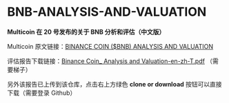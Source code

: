 # BNB-ANALYSIS-AND-VALUATION
**Multicoin 在 20 号发布的关于 BNB 分析和评估（中文版）**

Multicoin 原文链接：[BINANCE COIN ($BNB) ANALYSIS AND VALUATION](https://multicoin.capital/2019/02/19/binance-coin-analysis-and-valuation/)

评估报告下载链接：[Binance Coin_ Analysis and Valuation-en-zh-T.pdf](https://www.dropbox.com/s/c8mih90b1ni546l/[Gengo]%20Binance%20Coin_%20Analysis%20and%20Valuation-en-zh-T.pdf?dl=0)
（需要梯子）

另外该报告已上传到该仓库，点击右上方绿色 **clone or download** 按钮可以直接下载（需要登录 Github）
